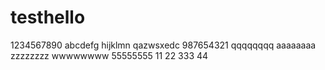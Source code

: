 # testhello
1234567890
abcdefg
hijklmn
qazwsxedc
987654321
qqqqqqqq
aaaaaaaa
zzzzzzzz
wwwwwwww
55555555
11
22
333
44